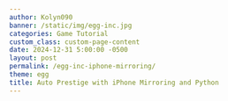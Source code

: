 ```yaml
---
author: Kolyn090
banner: /static/img/egg-inc.jpg
categories: Game Tutorial
custom_class: custom-page-content
date: 2024-12-31 5:00:00 -0500
layout: post
permalink: /egg-inc-iphone-mirroring/
theme: egg
title: Auto Prestige with iPhone Mirroring and Python
---
```

